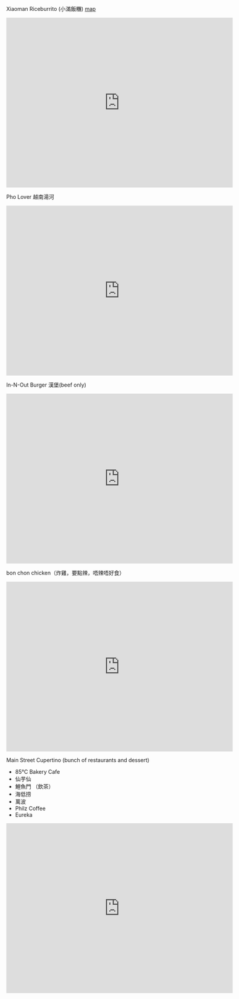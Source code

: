 Xiaoman Riceburrito (小滿飯糰) [map](https://www.google.com/maps/place/Xiaoman+Riceburrito/@37.3633271,-122.0285153,17z/data=!3m1!4b1!4m6!3m5!1s0x808fb732acfb38c5:0x92d529bbe2b63de5!8m2!3d37.3633271!4d-122.0259404!16s%2Fg%2F11twm6yk0d?entry=tts)
<iframe src="https://www.google.com/maps/embed?pb=!1m18!1m12!1m3!1d3171.1204342296965!2d-122.02594039999998!3d37.3633271!2m3!1f0!2f0!3f0!3m2!1i1024!2i768!4f13.1!3m3!1m2!1s0x808fb732acfb38c5%3A0x92d529bbe2b63de5!2sXiaoman%20Riceburrito!5e0!3m2!1sen!2sus!4v1706902921235!5m2!1sen!2sus" width="600" height="450" style="border:0;" allowfullscreen="" loading="lazy" referrerpolicy="no-referrer-when-downgrade"></iframe>

Pho Lover 越南湯河
<iframe src="https://www.google.com/maps/embed?pb=!1m18!1m12!1m3!1d3170.081126469472!2d-122.0265582880231!3d37.387913671969!2m3!1f0!2f0!3f0!3m2!1i1024!2i768!4f13.1!3m3!1m2!1s0x808fb64effbc45c5%3A0x6932fa5c8d1b7ae!2zUGjhu58gTG92ZXJz!5e0!3m2!1sen!2sus!4v1706903003582!5m2!1sen!2sus" width="600" height="450" style="border:0;" allowfullscreen="" loading="lazy" referrerpolicy="no-referrer-when-downgrade"></iframe>

In-N-Out Burger 漢堡(beef only)
<iframe src="https://www.google.com/maps/embed?pb=!1m18!1m12!1m3!1d50721.30289723316!2d-122.0652740451507!3d37.38790646798695!2m3!1f0!2f0!3f0!3m2!1i1024!2i768!4f13.1!3m3!1m2!1s0x808fb6648b80515f%3A0x88d351639660ebbc!2sIn-N-Out%20Burger!5e0!3m2!1sen!2sus!4v1706903189112!5m2!1sen!2sus" width="600" height="450" style="border:0;" allowfullscreen="" loading="lazy" referrerpolicy="no-referrer-when-downgrade"></iframe>

bon chon chicken（炸雞，要點辣，唔辣唔好食）
<iframe src="https://www.google.com/maps/embed?pb=!1m18!1m12!1m3!1d101473.17281767057!2d-122.09921122230166!3d37.36530965569495!2m3!1f0!2f0!3f0!3m2!1i1024!2i768!4f13.1!3m3!1m2!1s0x808fb67a7656b90d%3A0xb1d12f7abdc05f95!2sBonchon%20Sunnyvale!5e0!3m2!1sen!2sus!4v1706903732932!5m2!1sen!2sus" width="600" height="450" style="border:0;" allowfullscreen="" loading="lazy" referrerpolicy="no-referrer-when-downgrade"></iframe>

Main Street Cupertino (bunch of restaurants and dessert)
- 85°C Bakery Cafe
- 仙芋仙
- 鯉魚門 （飲茶）
- 海低捞
- 萬波
- Philz Coffee
- Eureka
<iframe src="https://www.google.com/maps/embed?pb=!1m18!1m12!1m3!1d3172.7791009350567!2d-122.01537354695435!3d37.32405990039049!2m3!1f0!2f0!3f0!3m2!1i1024!2i768!4f13.1!3m3!1m2!1s0x808fb59de5ba2301%3A0xef6bc52655c8e028!2sMain%20Street%20Cupertino!5e0!3m2!1sen!2sus!4v1706903263041!5m2!1sen!2sus" width="600" height="450" style="border:0;" allowfullscreen="" loading="lazy" referrerpolicy="no-referrer-when-downgrade"></iframe>

